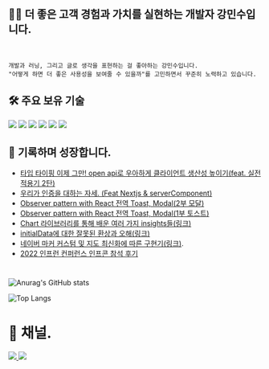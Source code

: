 <div align="left">


## 🏃🏻 더 좋은 고객 경험과 가치를 실현하는 개발자 강민수입니다.  
	
</br>

	개발과 러닝, 그리고 글로 생각을 표현하는 걸 좋아하는 강민수입니다. 
	"어떻게 하면 더 좋은 사용성을 보여줄 수 있을까"를 고민하면서 꾸준히 노력하고 있습니다. 


## 🛠 주요 보유 기술

<img src="https://img.shields.io/badge/javascript-F7DF1E?style=for-the-badge&logo=javascript&logoColor=black">
<img src="https://img.shields.io/badge/typescript-3178C6?style=for-the-badge&logo=typescript&logoColor=black">
<img src="https://img.shields.io/badge/react-61DAFB?style=for-the-badge&logo=react&logoColor=black">
<img src="https://img.shields.io/badge/next.js-00000?style=for-the-badge&logo=next.js&logoColor=black">
<img src="https://img.shields.io/badge/reactquery-FF4154?style=for-the-badge&logo=reactquery&logoColor=black">
<img src="https://img.shields.io/badge/recoil-3178C6?style=for-the-badge&logo=recoil&logoColor=white">


## 📖 기록하며 성장합니다.

- [타입 타이핑 이제 그만! open api로 우아하게 클라이언트 생산성 높이기(feat. 실전 적용기 2탄)](https://velog.io/@minsu8834/%ED%83%80%EC%9E%85-%ED%83%80%EC%9D%B4%ED%95%91-%EC%9D%B4%EC%A0%9C-%EA%B7%B8%EB%A7%8C-open-api%EB%A1%9C-%EC%9A%B0%EC%95%84%ED%95%98%EA%B2%8C-%ED%81%B4%EB%9D%BC%EC%9D%B4%EC%96%B8%ED%8A%B8-%EC%83%9D%EC%82%B0%EC%84%B1-%EB%86%92%EC%9D%B4%EA%B8%B0feat.-%EC%8B%A4%EC%A0%84-%EC%A0%81%EC%9A%A9%EA%B8%B0-2%ED%83%84)
- [우리가 인증을 대하는 자세. (Feat Nextjs & serverComponent)](https://velog.io/@minsu8834/%EC%9A%B0%EB%A6%AC%EA%B0%80-%EC%9D%B8%EC%A6%9D%EC%9D%84-%EB%8C%80%ED%95%98%EB%8A%94-%EC%9E%90%EC%84%B8.-Feat-Nextjs-serverComponent)
- [Observer pattern with React 전역 Toast, Modal(2부 모달)](https://velog.io/@minsu8834/Observer-pattern-with-React-%EC%A0%84%EC%97%AD-Toast-Modal2%EB%B6%80-%EB%AA%A8%EB%8B%AC)
- [Observer pattern with React 전역 Toast, Modal(1부 토스트)](https://velog.io/@minsu8834/Observer-pattern-with-Toast-Modal)
- [Chart 라이브러리를 통해 배운 여러 가지 insights들(링크)](https://velog.io/@minsu8834/Insights-At-Chart)
- [initialData에 대한 잘못된 환상과 오해(링크)](https://velog.io/@minsu8834/initialData%EC%99%80-prefetchQuery%EB%A5%BC-%EB%8C%80%ED%95%98%EB%8A%94-%EC%9A%B0%EB%A6%AC%EC%9D%98-%EC%9E%90%EC%84%B8feat.-tanstack-query)
- [네이버 마커 커스텀 및 지도 최신화에 따른 구현기(링크)](https://chisel-tire-a0d.notion.site/What-s-about-Map-feat-4a8738816ca7496484a81cf921ca2e96?pvs=4).
- [2022 인프런 컨퍼런스 인프콘 참석 후기](https://chisel-tire-a0d.notion.site/2022-Infcon-My-first-Developer-Conference-d4632a2f3c9d4e3da963d13aa5a504ac)


#
<!-- [![minsu kang's github stats](https://github-readme-stats.vercel.app/api?username=minchodang&show_icons=true&theme=aura) -->
	
![Anurag's GitHub stats](https://github-readme-stats.vercel.app/api?username=minchodang&count_private=true&show_icons=true&theme=aura)


![Top Langs](https://github-readme-stats.vercel.app/api/top-langs/?username=minchodang&layout=compact&theme=tokyonight)

#

# 📮 채널. 
<a href="https://chisel-tire-a0d.notion.site/ecd8454461754d5780501a92ba1e0272">
<img src="https://img.shields.io/badge/notion-FFFFFF?style=for-the-badge&logo=notion&logoColor=black">
</a>
<a href="https://velog.io/@minsu8834">
<img src="https://img.shields.io/badge/velog-00000?style=for-the-badge&logo=velog&logoColor=black">
</a>

</div>
